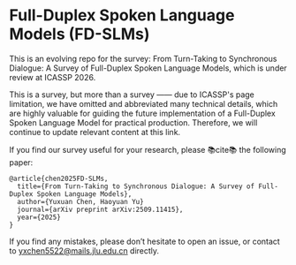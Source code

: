# Full-Duplex Spoken Language Models (FD-SLMs)
This is an evolving repo for the survey: From Turn-Taking to Synchronous Dialogue: A Survey of Full-Duplex Spoken Language Models, which is under review at ICASSP 2026. 

This is a survey, but more than a survey —— due to ICASSP's page limitation, we have omitted and abbreviated many technical details, which are highly valuable for guiding the future implementation of a Full-Duplex Spoken Language Model for practical production. Therefore, we will continue to update relevant content at this link.

If you find our survey useful for your research, please 📚cite📚 the following paper:

```
@article{chen2025FD-SLMs,
  title={From Turn-Taking to Synchronous Dialogue: A Survey of Full-Duplex Spoken Language Models},
  author={Yuxuan Chen, Haoyuan Yu}
  journal={arXiv preprint arXiv:2509.11415},
  year={2025}
}
```

If you find any mistakes, please don’t hesitate to open an issue, or contact to yxchen5522@mails.jlu.edu.cn directly.


